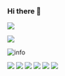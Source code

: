 ### Hi there 👋

<!--
**YumCity/YumCity** is a ✨ _special_ ✨ repository because its `README.md` (this file) appears on your GitHub profile.

Here are some ideas to get you started:

- 🔭 I’m currently working on ...
- 🌱 I’m currently learning ...
- 👯 I’m looking to collaborate on ...
- 🤔 I’m looking for help with ...
- 💬 Ask me about ...
- 📫 How to reach me: ...
- 😄 Pronouns: ...
- ⚡ Fun fact: ...
-->
![](https://visitor-badge.glitch.me/badge?page_id=YumCity.readme)

![](http://antzuhl.cn:4000/get/@YumCity.readme)

![info](https://github-readme-stats.vercel.app/api?username=CasterWx&show_icons=true&count_private=true&hide=prs&theme=default_repocard)



[![](https://img.shields.io/badge/OS-Arch%20Linux-33aadd?style=flat-square&logo=arch-linux&logoColor=ffffff)](https://www.archlinux.org/)
[![](https://img.shields.io/badge/macOS-Hackintosh-292e33?style=flat-square&logo=apple&logoColor=ffffff)](https://www.tonymacx86.com/)
[![](https://img.shields.io/badge/IPhone-XsMax-f5010c?style=flat-square&logo=apple&logoColor=ffffff)](https://www.apple.com/)
[![](https://img.shields.io/badge/-Java-007396?style=flat-square&logo=java&logoColor=ffffff)](https://reactjs.org/)
![](https://img.shields.io/badge/-Nintendo%20Switch-e60012?style=flat-square&logo=nintendo%20switch&logoColor=ffffff)
[![](https://img.shields.io/badge/Steam-171a21?style=flat-square&logo=steam&logoColor=ffffff)](https://steamcommunity.com/id/city_okami)


